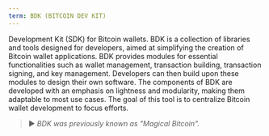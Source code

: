 ```yaml
---
term: BDK (BITCOIN DEV KIT)
---
```


Development Kit (SDK) for Bitcoin wallets. BDK is a collection of libraries and tools designed for developers, aimed at simplifying the creation of Bitcoin wallet applications. BDK provides modules for essential functionalities such as wallet management, transaction building, transaction signing, and key management. Developers can then build upon these modules to design their own software. The components of BDK are developed with an emphasis on lightness and modularity, making them adaptable to most use cases. The goal of this tool is to centralize Bitcoin wallet development to focus efforts.

> ► *BDK was previously known as "Magical Bitcoin".*